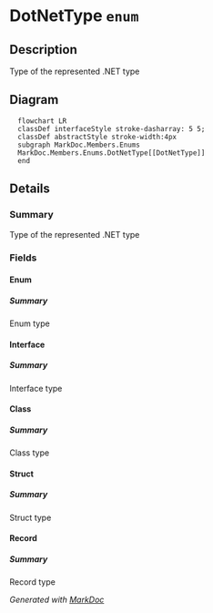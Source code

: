 # DotNetType `enum`

## Description
Type of the represented .NET type

## Diagram
```mermaid
  flowchart LR
  classDef interfaceStyle stroke-dasharray: 5 5;
  classDef abstractStyle stroke-width:4px
  subgraph MarkDoc.Members.Enums
  MarkDoc.Members.Enums.DotNetType[[DotNetType]]
  end
```

## Details
### Summary
Type of the represented .NET type

### Fields
#### Enum
##### Summary
Enum type

#### Interface
##### Summary
Interface type

#### Class
##### Summary
Class type

#### Struct
##### Summary
Struct type

#### Record
##### Summary
Record type

*Generated with* [*MarkDoc*](https://github.com/hailstorm75/MarkDoc.Core)
